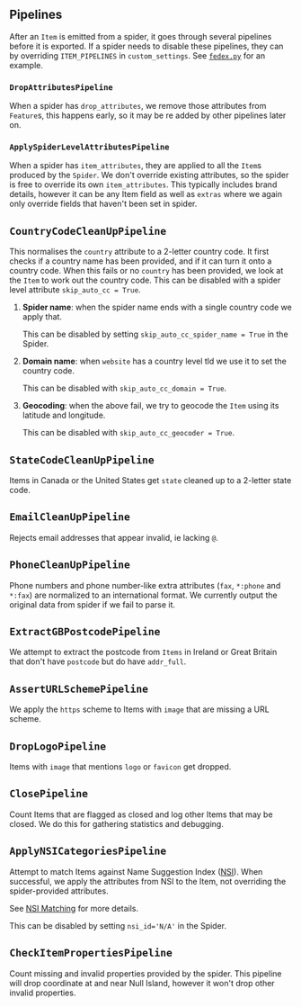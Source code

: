 ## Pipelines

After an `Item` is emitted from a spider, it goes through several pipelines before it is exported.
If a spider needs to disable these pipelines, they can by overriding `ITEM_PIPELINES` in `custom_settings`.
See [`fedex.py`](../locations/spiders/fedex.py) for an example.

### `DropAttributesPipeline`

When a spider has `drop_attributes`, we remove those attributes from `Feature`s, this happens early, so it may be re added by other pipelines later on.

### `ApplySpiderLevelAttributesPipeline`

When a spider has `item_attributes`, they are applied to all the `Item`s produced by the `Spider`.
We don't override existing attributes, so the spider is free to override its own `item_attributes`.
This typically includes brand details, however it can be any Item field as well as `extras` where we again only override fields that haven't been set in spider.

## `CountryCodeCleanUpPipeline`

This normalises the `country` attribute to a 2-letter country code.
It first checks if a country name has been provided, and if it can turn it onto a country code.
When this fails or no `country` has been provided, we look at the `Item` to work out the country code.
This can be disabled with a spider level attribute `skip_auto_cc = True`.

1. **Spider name**: when the spider name ends with a single country code we apply that.

   This can be disabled by setting `skip_auto_cc_spider_name = True` in the Spider.

2. **Domain name**: when `website` has a country level tld we use it to set the country code.

   This can be disabled with `skip_auto_cc_domain = True`.

3. **Geocoding**: when the above fail, we try to geocode the `Item` using its latitude and longitude.

   This can be disabled with `skip_auto_cc_geocoder = True`.

## `StateCodeCleanUpPipeline`

Items in Canada or the United States get `state` cleaned up to a 2-letter state code.

## `EmailCleanUpPipeline`

Rejects email addresses that appear invalid, ie lacking `@`.

## `PhoneCleanUpPipeline`

Phone numbers and phone number-like extra attributes (`fax`, `*:phone` and `*:fax`) are normalized to an international format.
We currently output the original data from spider if we fail to parse it.

## `ExtractGBPostcodePipeline`

We attempt to extract the postcode from `Items` in Ireland or Great Britain that don't have `postcode` but do have `addr_full`.

## `AssertURLSchemePipeline`

We apply the `https` scheme to Items with `image` that are missing a URL scheme.

## `DropLogoPipeline`

Items with `image` that mentions `logo` or `favicon` get dropped.

## `ClosePipeline`

Count Items that are flagged as closed and log other Items that may be closed.
We do this for gathering statistics and debugging.

## `ApplyNSICategoriesPipeline`

Attempt to match Items against Name Suggestion Index ([NSI](https://nsi.guide/)).
When successful, we apply the attributes from NSI to the Item, not overriding the spider-provided attributes.

See [NSI Matching](NSI_MATCHING.md) for more details.

This can be disabled by setting `nsi_id='N/A'` in the Spider.

## `CheckItemPropertiesPipeline`

Count missing and invalid properties provided by the spider.
This pipeline will drop coordinate at and near Null Island, however it won't drop other invalid properties.

